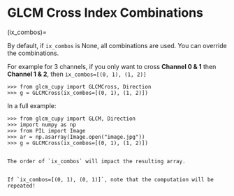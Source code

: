 # GLCM Cross Index Combinations

(ix_combos)=

By default, if `ix_combos` is None, all combinations are used.
You can override the combinations.

For example for 3 channels, if you only want to cross **Channel 0 & 1** then **Channel 1 & 2**,
then `ix_combos=[(0, 1), (1, 2)]`

```pycon
>>> from glcm_cupy import GLCMCross, Direction
>>> g = GLCMCross(ix_combos=[(0, 1), (1, 2)])
```

In a full example:

```pycon
>>> from glcm_cupy import GLCM, Direction
>>> import numpy as np
>>> from PIL import Image
>>> ar = np.asarray(Image.open("image.jpg"))
>>> g = GLCMCross(ix_combos=[(0, 1), (1, 2)])
```

```{note}

The order of `ix_combos` will impact the resulting array.
```

```{warning}

If `ix_combos=[(0, 1), (0, 1)]`, note that the computation will be repeated!
```